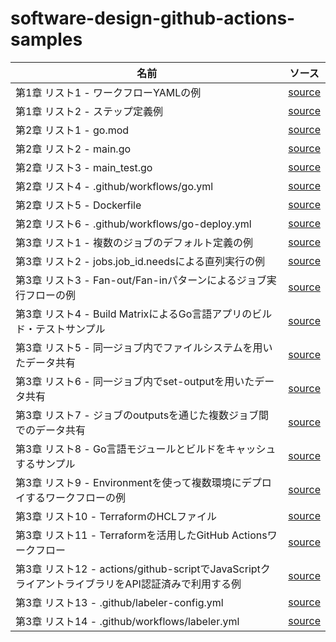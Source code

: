 # software-design-github-actions-samples

| 名前 | ソース  |
| ---- | ---- |
| 第1章 リスト1 - ワークフローYAMLの例 | [source](chap1/workflows/simple1.yml)  |
| 第1章 リスト2 - ステップ定義例 |  [source](chap1/workflows/simple2.yml)  |
| 第2章 リスト1 - go.mod |  [source](chap2/go.mod)  |
| 第2章 リスト2 - main.go |  [source](chap2/main.go)  |
| 第2章 リスト3 - main_test.go |  [source](chap2/main_test.go)  |
| 第2章 リスト4 - .github/workflows/go.yml |  [source](chap2/workflows/go.yml)  |
| 第2章 リスト5 - Dockerfile |  [source](chap2/Dockerfile)  |
| 第2章 リスト6 - .github/workflows/go-deploy.yml |  [source](chap2/workflows/go-deploy.yml)  |
| 第3章 リスト1 - 複数のジョブのデフォルト定義の例 |  [source](chap3/workflows/job-pattern-parallel.yml)  |
| 第3章 リスト2 - jobs.job_id.needsによる直列実行の例 |  [source](chap3/workflows/job-pattern-serial.yml)  |
| 第3章 リスト3 - Fan-out/Fan-inパターンによるジョブ実行フローの例 |  [source](chap3/workflows/job-pattern-fout-fin.yml)  |
| 第3章 リスト4 - Build MatrixによるGo言語アプリのビルド・テストサンプル |  [source](chap3/workflows/go-matrix.yml)  |
| 第3章 リスト5 - 同一ジョブ内でファイルシステムを用いたデータ共有 |  [source](chap3/workflows/data-sharing-steps1.yml)  |
| 第3章 リスト6 - 同一ジョブ内でset-outputを用いたデータ共有 |  [source](chap3/workflows/data-sharing-steps2.yml)  |
| 第3章 リスト7 - ジョブのoutputsを通じた複数ジョブ間でのデータ共有 |  [source](chap3/workflows/data-sharing-jobs1.yml)  |
| 第3章 リスト8 - Go言語モジュールとビルドをキャッシュするサンプル |  [source](chap3/workflows/go-cache.yml)  |
| 第3章 リスト9 - Environmentを使って複数環境にデプロイするワークフローの例 |  [source](chap3/workflows/multi-env-deploy.yml)  |
| 第3章 リスト10 - TerraformのHCLファイル |  [source](chap3/main.tf)  |
| 第3章 リスト11 - Terraformを活用したGitHub Actionsワークフロー |  [source](chap3/workflows/terraform.yml)  |
| 第3章 リスト12 - actions/github-scriptでJavaScriptクライアントライブラリをAPI認証済みで利用する例 |  [source](chap3/workflows/terraform-pr-comment.yml)  |
| 第3章 リスト13 - .github/labeler-config.yml |  [source](chap3/labeler-config.yml)  |
| 第3章 リスト14 - .github/workflows/labeler.yml |  [source](chap3/workflows/labeler.yml)  |

